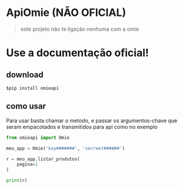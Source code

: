# ApiOmie (NÃO OFICIAL)

> este projeto não te ligação nenhuma com a omie

# Use a documentação oficial!

## download

``````shell
$pip install omieapi
``````

## como usar 

<p> Para usar basta chamar o metodo, 
e passar os argumentos-chave que seram empacotados e transmitidos para api como no exemplo</p>

``````python
from omieapi import Omie

meu_app = Omie('key#######', 'secreet######')

r = meu_app.listar_produtos(
    pagina=1
)

print(r)
``````
